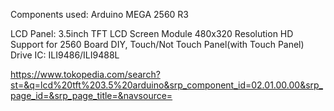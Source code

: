 Components used:
Arduino MEGA 2560 R3

LCD Panel:
3.5inch TFT LCD Screen Module 480x320 Resolution HD Support for 2560 Board DIY, Touch/Not Touch Panel(with Touch Panel)
Drive IC: ILI9486/ILI9488L

https://www.tokopedia.com/search?st=&q=lcd%20tft%203.5%20arduino&srp_component_id=02.01.00.00&srp_page_id=&srp_page_title=&navsource=
